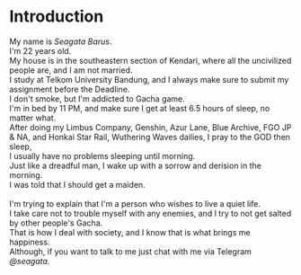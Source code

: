 <h1>Introduction</h1>
My name is <i>Seagata Barus</i>. <br>
I'm 22 years old. <br>
My house is in the southeastern section of Kendari, where all the uncivilized people are, and I am not married. <br>
I study at Telkom University Bandung, and I always make sure to submit my assignment before the Deadline. <br>
I don't smoke, but I'm addicted to Gacha game. <br>
I'm in bed by 11 PM, and make sure I get at least 6.5 hours of sleep, no matter what. <br>
After doing my Limbus Company, Genshin, Azur Lane, Blue Archive, FGO JP & NA, and Honkai Star Rail, Wuthering Waves dailies, I pray to the GOD then sleep, <br>
I usually have no problems sleeping until morning. <br>
Just like a dreadful man, I wake up with a sorrow and derision in the morning.<br>
I was told that I should get a maiden. <br>
<br>
I'm trying to explain that I'm a person who wishes to live a quiet life. <br>
I take care not to trouble myself with any enemies, and I try to not get salted by other people's Gacha. <br>
That is how I deal with society, and I know that is what brings me happiness. <br>
Although, if you want to talk to me just chat with me via Telegram <i>@seagata.</i> <br>
